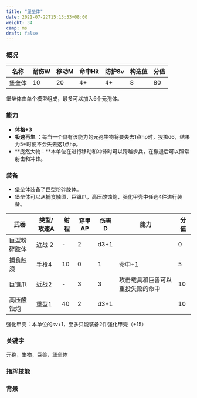 ```yaml
---
title: "堡垒体"
date: 2021-07-22T15:13:53+08:00
weight: 34
camp: ms
draft: false
---
```


### 概况

| 名称   | 耐伤W | 移动M | 命中Hit | 防护Sv | 构造值 | 分值 |
| ------ | ----- | ----- | ------- | ------ | ------ | ---- |
| 堡垒体 | 10    | 20    | 4+      | 4+     | 8      | 80   |

堡垒体由单个模型组成，最多可以加入6个元孢体。

### 能力

-  **体格+3**
- **极速再生** ：每当一个具有该能力的元孢生物将要失去1点hp时，投掷d6，结果为5+时便不会失去这1点hp。 
- **庞然大物：**本单位在进行移动和冲锋时可以跨越步兵，在撤退后可以照常射击和冲锋。

### 装备

- 堡垒体装备了巨型粉碎肢体。
- 堡垒体可以从捕食触须，巨镰爪，高压酸蚀炮，强化甲壳中任选4件进行装备。

| 武器         | 类型/攻速A | 射程 | 穿甲AP | 伤害D | 能力                             | 分值 |
| ------------ | ---------- | ---- | ------ | ----- | -------------------------------- | ---- |
| 巨型粉碎肢体 | 近战 2     | -    | 2      | d3+1  |                                  | 0    |
| 捕食触须     | 手枪4      | 10   | 0      | 1     | 命中+1                           | 5    |
| 巨镰爪       | 近战2      | -    | 3      | 3     | 攻击载具和巨兽可以重投失败的命中 | 10   |
| 高压酸蚀炮   | 重型1      | 40   | 2      | d3+1  |                                  | 10   |

强化甲壳：本单位的sv+1，至多只能装备2件强化甲壳（+15）

### **关键字**

元孢，生物，巨兽，堡垒体

### 指挥技能



### 背景



